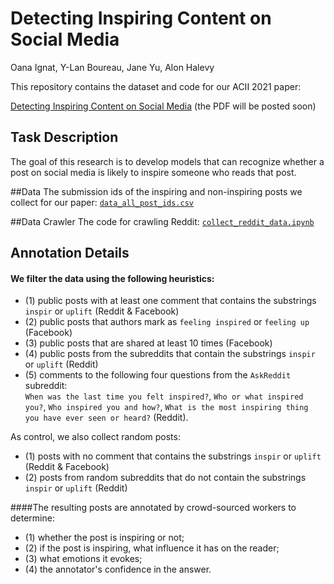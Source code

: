 
Detecting Inspiring Content on Social Media
=================================================================================
Oana Ignat, Y-Lan Boureau, Jane Yu, Alon Halevy

This repository contains the dataset and code for our ACII 2021 paper:

[Detecting Inspiring Content on Social Media](TODO) (the PDF will be posted soon)

## Task Description
The goal of this research is to develop models that can recognize whether a post on social media is likely to inspire someone who reads that post.

##Data
The submission ids of the inspiring and non-inspiring posts we collect for our paper: [`data_all_post_ids.csv`](data_all_post_ids.csv)

##Data Crawler
The code for crawling Reddit: [`collect_reddit_data.ipynb`](collect_reddit_data.ipynb)

## Annotation Details

#### We filter the data using the following heuristics: 
* (1) public posts with at least one comment that contains the substrings ``inspir`` or ``uplift`` (Reddit \& Facebook) 
* (2) public posts that authors mark as ``feeling inspired`` or ``feeling up`` (Facebook)
* (3) public posts that are shared at least 10 times (Facebook)
* (4) public posts from the subreddits that contain the substrings ``inspir`` or ``uplift`` (Reddit)
* (5) comments to the following four questions from the ``AskReddit`` subreddit:  
``When was the last time you felt inspired?``, ``Who or what inspired you?``, ``Who inspired you and how?``, 
``What is the most inspiring thing you have ever seen or heard?``  (Reddit).

As control, we also collect random posts: 
* (1) posts with no comment that contains the substrings ``inspir`` or ``uplift`` (Reddit \& Facebook)
* (2) posts from random subreddits that do not contain the substrings ``inspir`` or ``uplift`` (Reddit)

####The resulting posts are annotated by crowd-sourced workers  to determine: 
* (1) whether the post is inspiring or not; 
* (2) if the post is inspiring, what influence it has on the reader; 
* (3) what emotions it evokes; 
* (4) the annotator's confidence in the answer.

